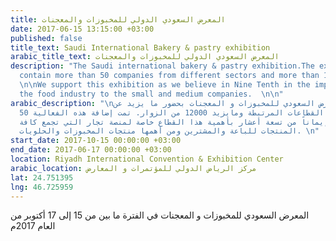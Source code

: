```yaml
---
title: المعرض السعودي الدولي للمخبوزات والمعجنات
date: 2017-06-15 13:15:00 +03:00
published: false
title_text: Saudi International Bakery & pastry exhibition
arabic_title_text: المعرض السعودي الدولي للمخبوزات والمعجنات
description: "The Saudi international bakery & pastry exhibition.The exhibition will
  contain more than 50 companies from different sectors and more than 12,000 visitors.
  \n\nWe support this exhibition as we believe in Nine Tenth in the importance of
  the food industry to the small and medium companies.  \n\n"
arabic_description: "\nسيقام المعرض السعودي للمخبوزات و المعجنات بحضور ما يزيد عن
  50 شركة و جهة من كافة القطاعات المرتبطة ومايزيد 12000 من الزوار. تمت إضافة هذه الفعالية
  اعلى موقعنا إيماناً من تسعة أعشار بأهمية هذا القطاع خاصة لمنصة تجار التي تجمع كافة
  المنتجات للباعة والمشترين ومن أهمها منتجات المخبوزات والحلويات. \n"
start_date: 2017-10-15 00:00:00 +03:00
end_date: 2017-06-17 00:00:00 +03:00
location: Riyadh International Convention & Exhibition Center
arabic_location: مركز الرياض الدولي للمؤتمرات و المعارض
lat: 24.751395
lng: 46.725959
---
```


المعرض السعودي للمخبوزات و المعجنات في الفترة ما بين من 15 إلى 17 أكتوبر من العام 2017م 